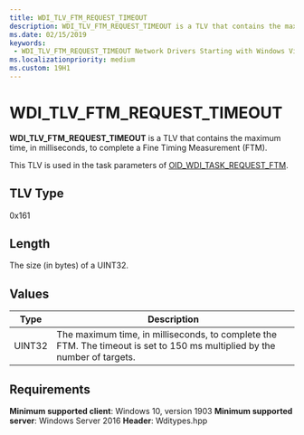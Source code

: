 ```yaml
---
title: WDI_TLV_FTM_REQUEST_TIMEOUT
description: WDI_TLV_FTM_REQUEST_TIMEOUT is a TLV that contains the maximum time, in milliseconds, to complete a Fine Timing Measurement (FTM).
ms.date: 02/15/2019
keywords:
 - WDI_TLV_FTM_REQUEST_TIMEOUT Network Drivers Starting with Windows Vista
ms.localizationpriority: medium
ms.custom: 19H1
---
```


# WDI_TLV_FTM_REQUEST_TIMEOUT

**WDI_TLV_FTM_REQUEST_TIMEOUT** is a TLV that contains the maximum time, in milliseconds, to complete a Fine Timing Measurement (FTM).

This TLV is used in the task parameters of [OID_WDI_TASK_REQUEST_FTM](oid-wdi-task-request-ftm.md).

## TLV Type

0x161

## Length

The size (in bytes) of a UINT32.

## Values

| Type | Description |
| --- | --- |
| UINT32 | The maximum time, in milliseconds, to complete the FTM. The timeout is set to 150 ms multiplied by the number of targets. |

## Requirements

**Minimum supported client**: Windows 10, version 1903
**Minimum supported server**: Windows Server 2016
**Header**: Wditypes.hpp
